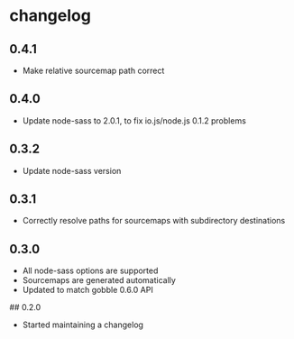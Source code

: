 # changelog

## 0.4.1

* Make relative sourcemap path correct

## 0.4.0

* Update node-sass to 2.0.1, to fix io.js/node.js 0.1.2 problems

## 0.3.2

* Update node-sass version

## 0.3.1

* Correctly resolve paths for sourcemaps with subdirectory destinations

## 0.3.0

* All node-sass options are supported
* Sourcemaps are generated automatically
* Updated to match gobble 0.6.0 API

## 0.2.0

* Started maintaining a changelog
